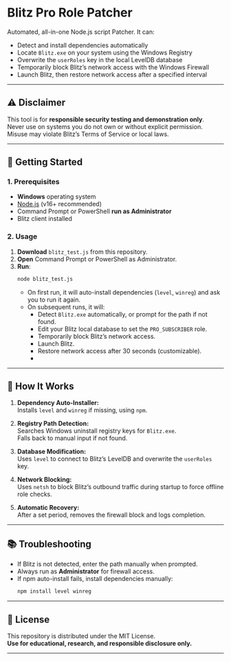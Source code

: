 # Blitz Pro Role Patcher
Automated, all-in-one Node.js script Patcher.
It can:
- Detect and install dependencies automatically
- Locate `Blitz.exe` on your system using the Windows Registry
- Overwrite the `userRoles` key in the local LevelDB database
- Temporarily block Blitz’s network access with the Windows Firewall
- Launch Blitz, then restore network access after a specified interval

---

## ⚠️ Disclaimer

This tool is for **responsible security testing and demonstration only**.  
Never use on systems you do not own or without explicit permission.  
Misuse may violate Blitz’s Terms of Service or local laws.

---

## 🚀 Getting Started

### 1. Prerequisites

- **Windows** operating system
- [Node.js](https://nodejs.org/) (v16+ recommended)
- Command Prompt or PowerShell **run as Administrator**
- Blitz client installed

### 2. Usage

1. **Download** `blitz_test.js` from this repository.
2. **Open** Command Prompt or PowerShell as Administrator.
3. **Run**:
    ```sh
    node blitz_test.js
    ```
    - On first run, it will auto-install dependencies (`level`, `winreg`) and ask you to run it again.
    - On subsequent runs, it will:
      - Detect `Blitz.exe` automatically, or prompt for the path if not found.
      - Edit your Blitz local database to set the `PRO_SUBSCRIBER` role.
      - Temporarily block Blitz’s network access.
      - Launch Blitz.
      - Restore network access after 30 seconds (customizable).
      - 
---

## 🔧 How It Works

1. **Dependency Auto-Installer:**  
   Installs `level` and `winreg` if missing, using `npm`.

2. **Registry Path Detection:**  
   Searches Windows uninstall registry keys for `Blitz.exe`.  
   Falls back to manual input if not found.

3. **Database Modification:**  
   Uses `level` to connect to Blitz’s LevelDB and overwrite the `userRoles` key.

4. **Network Blocking:**  
   Uses `netsh` to block Blitz’s outbound traffic during startup to force offline role checks.

5. **Automatic Recovery:**  
   After a set period, removes the firewall block and logs completion.

---

## 📚 Troubleshooting

- If Blitz is not detected, enter the path manually when prompted.
- Always run as **Administrator** for firewall access.
- If npm auto-install fails, install dependencies manually:
    ```sh
    npm install level winreg
    ```

---

## 📄 License

This repository is distributed under the MIT License.  
**Use for educational, research, and responsible disclosure only.**

---
